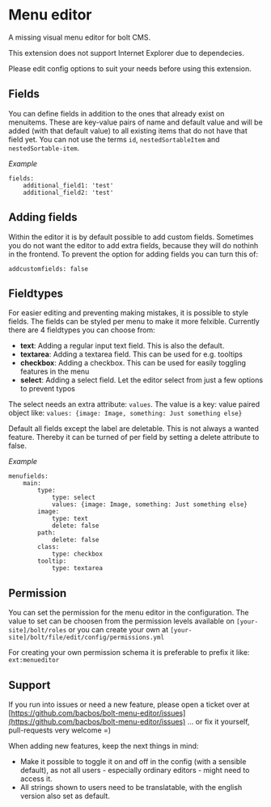 # Menu editor

A missing visual menu editor for bolt CMS.

This extension does not support Internet Explorer due to dependecies.

Please edit config options to suit your needs before using this extension.

## Fields

You can define fields in addition to the ones that already exist on menuitems.
These are key-value pairs of name and default value and will be added (with that default value) to all existing items that do not have that field yet.
You can not use the terms `id`, `nestedSortableItem` and `nestedSortable-item`.

*Example*

    fields:
        additional_field1: 'test'
        additional_field2: 'test'

## Adding fields

Within the editor it is by default possible to add custom fields. Sometimes you do not want the editor to add extra fields, because they will do nothinh in the frontend. To prevent the option for adding fields you can turn this of:

    addcustomfields: false 

## Fieldtypes

For easier editing and preventing making mistakes, it is possible to style fields. The fields can be styled per menu to make it more felxible. Currently there are 4 fieldtypes you can choose from:

* **text**: Adding a regular input text field. This is also the default. 
* **textarea**: Adding a textarea field. This can be used for e.g. tooltips
* **checkbox**: Adding a checkbox. This can be used for easily toggling features in the menu
* **select**: Adding a select field. Let the editor select from just a few options to prevent typos

The select needs an extra attribute: `values`. The value is a key: value paired object like: `values: {image: Image, something: Just something else}`

Default all fields except the label are deletable. This is not always a wanted feature. Thereby it can be turned of per field by setting a delete attribute to false.

*Example*

    menufields:
        main:
            type:
                type: select
                values: {image: Image, something: Just something else}
            image:
                type: text
                delete: false
            path:
                delete: false
            class:
                type: checkbox
            tooltip: 
                type: textarea


## Permission

You can set the permission for the menu editor in the configuration. The value to set can be choosen from the permission levels available on `[your-site]/bolt/roles` or you can create your own at `[your-site]/bolt/file/edit/config/permissions.yml`

For creating your own permission schema it is preferable to prefix it like: `ext:menueditor`

## Support
If you run into issues or need a new feature, please open a ticket over at [https://github.com/bacbos/bolt-menu-editor/issues](https://github.com/bacbos/bolt-menu-editor/issues)
... or fix it yourself, pull-requests very welcome =)

When adding new features, keep the next things in mind:
* Make it possible to toggle it on and off in the config (with a sensible default), as not all users - especially ordinary editors - might need to access it.
* All strings shown to users need to be translatable, with the english version also set as default.
